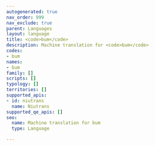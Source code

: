```yaml
---
autogenerated: true
nav_order: 999
nav_exclude: true
parent: Languages
layout: language
title: <code>bum</code>
description: Machine translation for <code>bum</code>
codes:
- bum
names:
- bum
family: []
scripts: []
typology: []
territories: []
supported_apis:
- id: niutrans
  name: Niutrans
supported_qe_apis: []
seo:
  name: Machine translation for bum
  type: Language

---
```


